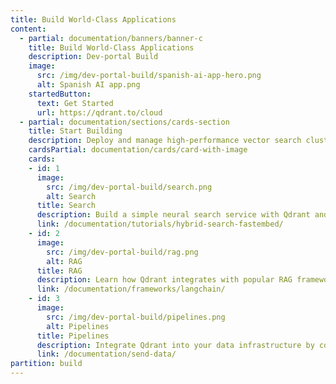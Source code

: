 ```yaml
---
title: Build World-Class Applications
content:
  - partial: documentation/banners/banner-c
    title: Build World-Class Applications
    description: Dev-portal Build
    image:
      src: /img/dev-portal-build/spanish-ai-app-hero.png
      alt: Spanish AI app.png
    startedButton:
      text: Get Started
      url: https://qdrant.to/cloud
  - partial: documentation/sections/cards-section
    title: Start Building
    description: Deploy and manage high-performance vector search clusters across cloud environments. Easily scale with fully managed cloud solutions, integrate seamlessly across hybrid setups, or maintain complete control with private cloud deployments in Kubernetes.
    cardsPartial: documentation/cards/card-with-image
    cards:
    - id: 1
      image:
        src: /img/dev-portal-build/search.png
        alt: Search
      title: Search
      description: Build a simple neural search service with Qdrant and Fastembed. Learn how to upload data, create index and make search queries.
      link: /documentation/tutorials/hybrid-search-fastembed/
    - id: 2
      image:
        src: /img/dev-portal-build/rag.png
        alt: RAG
      title: RAG
      description: Learn how Qdrant integrates with popular RAG frameworks like LangChain and Llamaindex.
      link: /documentation/frameworks/langchain/
    - id: 3
      image:
        src: /img/dev-portal-build/pipelines.png
        alt: Pipelines
      title: Pipelines
      description: Integrate Qdrant into your data infrastructure by connecting with Kafka, Databricks, Airflow, and more.
      link: /documentation/send-data/
partition: build
---
```

